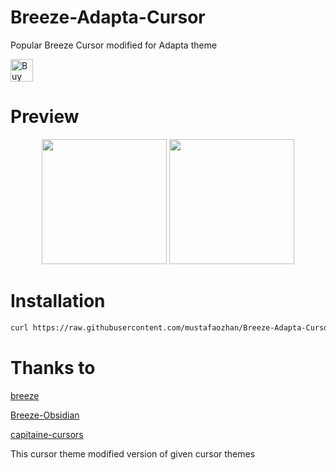 # Breeze-Adapta-Cursor
Popular Breeze Cursor modified for Adapta theme

<a href='https://ko-fi.com/B0B2TZMH' target='_blank'><img height='36' style='border:0px;height:36px;' src='https://az743702.vo.msecnd.net/cdn/kofi1.png?v=2' border='0' alt='Buy Me a Coffee at ko-fi.com' /></a>

# Preview

<p align="center">
<img src="https://s19.postimg.cc/oezw42p9f/image.png" width="200px" /> <img src="https://s19.postimg.cc/xms4krolv/image.png" width="200px" /> 
</p>

# Installation

``` bash
curl https://raw.githubusercontent.com/mustafaozhan/Breeze-Adapta-Cursor/master/install.sh | bash
```

# Thanks to

<a href="https://github.com/KDE/breeze/tree/master/cursors">breeze</a>

<a href="https://github.com/posquit0/dotfiles/tree/master/X/.icons/Breeze-Obsidian">Breeze-Obsidian</a>

<a href="https://github.com/keeferrourke/capitaine-cursors">capitaine-cursors</a>



This cursor theme modified version of given cursor themes
